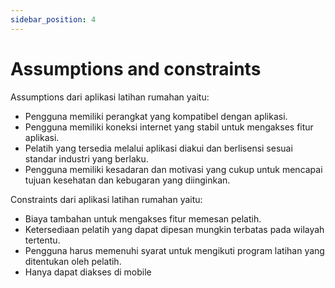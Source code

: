 ```yaml
---
sidebar_position: 4
---
```


# Assumptions and constraints

Assumptions dari aplikasi latihan rumahan yaitu:
- Pengguna memiliki perangkat yang kompatibel dengan aplikasi.
- Pengguna memiliki koneksi internet yang stabil untuk mengakses fitur aplikasi.
- Pelatih yang tersedia melalui aplikasi diakui dan berlisensi sesuai standar industri yang berlaku.
- Pengguna memiliki kesadaran dan motivasi yang cukup untuk mencapai tujuan kesehatan dan kebugaran yang diinginkan.

Constraints dari aplikasi latihan rumahan yaitu:
- Biaya tambahan untuk mengakses fitur memesan pelatih.
- Ketersediaan pelatih yang dapat dipesan mungkin terbatas pada wilayah tertentu.
- Pengguna harus memenuhi syarat untuk mengikuti program latihan yang ditentukan oleh pelatih.
- Hanya dapat diakses di mobile 

